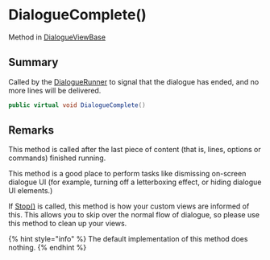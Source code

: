 # DialogueComplete()

Method in [DialogueViewBase](./)

## Summary

Called by the [DialogueRunner](../yarn.unity.dialoguerunner/) to signal that the dialogue has ended, and no more lines will be delivered.

```csharp
public virtual void DialogueComplete()
```

## Remarks

This method is called after the last piece of content (that is, lines, options or commands) finished running.

This method is a good place to perform tasks like dismissing on-screen dialogue UI (for example, turning off a letterboxing effect, or hiding dialogue UI elements.)

If [Stop()](../yarn.unity.dialoguerunner/yarn.unity.dialoguerunner.stop.md) is called, this method is how your custom views are informed of this. This allows you to skip over the normal flow of dialogue, so please use this method to clean up your views.

{% hint style="info" %}
The default implementation of this method does nothing.
{% endhint %}
